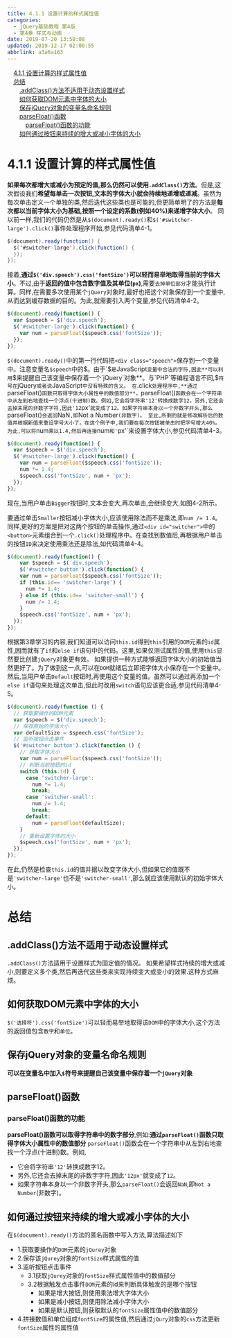 ```yaml
---
title: 4.1.1 设置计算的样式属性值
categories: 
  - jQuery基础教程 第4版
  - 第4章 样式与动画
date: 2019-07-20 13:58:08
updated: 2019-12-17 02:00:55
abbrlink: a3a6a163
---
```

<div id='my_toc'><a href="/ReadingNotes/a3a6a163/#4-1-1-设置计算的样式属性值" class="header_1">4.1.1 设置计算的样式属性值</a>&nbsp;<br><a href="/ReadingNotes/a3a6a163/#总结" class="header_1">总结</a>&nbsp;<br><a href="/ReadingNotes/a3a6a163/#-addClass-方法不适用于动态设置样式" class="header_2">.addClass()方法不适用于动态设置样式</a>&nbsp;<br><a href="/ReadingNotes/a3a6a163/#如何获取DOM元素中字体的大小" class="header_2">如何获取DOM元素中字体的大小</a>&nbsp;<br><a href="/ReadingNotes/a3a6a163/#保存jQuery对象的变量名命名规则" class="header_2">保存jQuery对象的变量名命名规则</a>&nbsp;<br><a href="/ReadingNotes/a3a6a163/#parseFloat-函数" class="header_2">parseFloat()函数</a>&nbsp;<br><a href="/ReadingNotes/a3a6a163/#parseFloat-函数的功能" class="header_3">parseFloat()函数的功能</a>&nbsp;<br><a href="/ReadingNotes/a3a6a163/#如何通过按钮来持续的增大或减小字体的大小" class="header_2">如何通过按钮来持续的增大或减小字体的大小</a>&nbsp;<br></div>
<style>.header_1{margin-left: 1em;}.header_2{margin-left: 2em;}.header_3{margin-left: 3em;}.header_4{margin-left: 4em;}.header_5{margin-left: 5em;}.header_6{margin-left: 6em;}</style>
<!--more-->
<script>if (navigator.platform.search('arm')==-1){document.getElementById('my_toc').style.display = 'none';}var e,p = document.getElementsByTagName('p');while (p.length>0) {e = p[0];e.parentElement.removeChild(e);}</script>

<!--end-->
<!--SSTStart-->
# 4.1.1 设置计算的样式属性值 #
<!--SSTStop-->
**如果每次都增大或减小为预定的值,那么仍然可以使用`.addClass()`方法**。但是,这次假设我们**希望每单击一次按钮,文本的字体大小就会持续地递增或递减**。虽然为每次单击定义一个单独的类,然后迭代这些类也是可能的,但更简单明了的方法是**每次都以当前字体大小为基础,按照一个设定的系数(例如40%)来递增字体大小**。
同以前一样,我们的代码仍然是从`$(document).ready()`和`$('#switcher-large').click()`事件处理程序开始,参见代码清单4-1。
```java
$(document).ready(function() { 
  $('#switcher-large').click(function() { 
  }); 
}); 
```
接着,**通过`$('div.speech').css('fontSize')`可以轻而易举地取得当前的字体大小**。不过,由于**返回的值中包含数字值及其单位(`px`)**,需要`去掉单位部分`才能执行计算。同样,在需要多次使用某个`jQuery`对象时,最好也把这个对象保存到一个变量中,从而达到缓存数据的目的。为此,就需要引入两个变量,参见代码清单4-2。
```javascript
$(document).ready(function() { 
  var $speech = $('div.speech'); 
  $('#switcher-large').click(function() { 
    var num = parseFloat($speech.css('fontSize')); 
  }); 
}); 
```
`$(document).ready()`中的第一行代码把`<div class="speech">`保存到一个变量中。注意变量名`$speech`中的$。由于`$`是`JavaScript`变量中合法的字符,因此**可以利用`$`来提醒自己该变量中保存着一个`jQuery`对象**。与`PHP`等编程语言不同,`$`符号在`jQuery`或者说`JavaScript`中没有特殊的含义。
在`.click`处理程序中,**通过`parseFloat()`函数只取得字体大小属性中的数值部分**。`parseFloat()`函数会在一个字符串中从左到右地查找一个浮点(十进制)数。例如,它会将字符串'12'转换成数字12。另外,它还会去掉末尾的非数字字符,因此'12`px'`就变成了12。如果字符串本身以一个非数字开头,那么`parseFloat()`会返回`NaN`,即`Not a Number`(非数字)。
至此,所剩的就是修改解析后的数值并根据新值来重设字号大小了。在这个例子中,我们要在每次按钮被单击时把字号增大40%。为此,可以将`num`乘以1.4,然后再连接`num`和'`px'`来设置字体大小,参见代码清单4-3。
```javascript
$(document).ready(function() { 
  var $speech = $('div.speech'); 
  $('#switcher-large').click(function() { 
    var num = parseFloat($speech.css('fontSize')); 
    num *= 1.4; 
    $speech.css('fontSize', num + 'px'); 
  }); 
}); 
```
现在,当用户单击`Bigger`按钮时,文本会变大,再次单击,会继续变大,如图4-2所示。

要通过单击`Smaller`按钮减小字体大小,应该使用除法而不是乘法,即`num /= 1.4`。同样,更好的方案是把对这两个按钮的单击操作,通过`<div id="switcher">`中的`<button>`元素组合到一个`.click()`处理程序中。在查找到数值后,再根据用户单击的按钮`ID`来决定使用乘法还是除法,如代码清单4-4。
```javascript
$(document).ready(function() { 
    var $speech = $('div.speech'); 
    $('#switcher button').click(function() { 
    var num = parseFloat($speech.css('fontSize')); 
    if (this.id== 'switcher-large') { 
      num *= 1.4; 
    } else if (this.id== 'switcher-small') { 
      num /= 1.4; 
    } 
    $speech.css('fontSize', num + 'px'); 
  }); 
});
```
根据第3章学习的内容,我们知道可以访问`this.id`得到`this`引用的`DOM`元素的`id`属性,因而就有了`if`和`else if`语句中的代码。这里,如果仅测试属性的值,使用`this`显然要比创建`jQuery`对象更有效。
如果提供一种方式能够返回字体大小的初始值当然更好了。为了做到这一点,可以在`DOM`就绪后立即把字体大小保存在一个变量中。然后,当用户单击`Default`按钮时,再使用这个变量的值。虽然可以通过再添加一个`else if`语句来处理这次单击,但此时改用`switch`语句应该更合适,参见代码清单4-5。
```javascript
$(document).ready(function () {
  // 获取要操作的DOM元素
  var $speech = $('div.speech');
  // 保存原始的字体大小
  var defaultSize = $speech.css('fontSize');
  // 监听按钮点击事件
  $('#switcher button').click(function () {
    // 获取字体大小
    var num = parseFloat($speech.css('fontSize'));
    // 判断当前按钮的id
    switch (this.id) {
      case 'switcher-large':
        num *= 1.4;
        break;
      case 'switcher-small':
        num /= 1.4;
        break;
      default:
        num = parseFloat(defaultSize);
    }
    // 重新设置字体的大小
    $speech.css('fontSize', num + 'px');
  });
});
```
在此,仍然是检查`this.id`的值并据以改变字体大小,但如果它的值既不是`'switcher-large'`也不是`'switcher-small'`,那么就应该使用默认的初始字体大小。

# 总结 #
<!--SSTStart-->
## .addClass()方法不适用于动态设置样式 ##
`.addClass()`方法适用于设置样式为固定值的情况。
如果希望样式持续的增大或减小,则要定义多个类,然后再迭代这些类来实现持续变大或变小的效果.这种方式麻烦。

## 如何获取DOM元素中字体的大小 ##
`$('选择符').css('fontSize')`可以轻而易举地取得该`DOM`中的字体大小,这个方法的返回值包含`数字`和`单位`。
## 保存jQuery对象的变量名命名规则 ##
**可以在变量名中加入`$`符号来提醒自己该变量中保存着一个`jQuery`对象**
## parseFloat()函数 ##
### parseFloat()函数的功能 ###
**parseFloat()函数可以取得字符串中的数字部分**,例如:**通过`parseFloat()`函数只取得字体大小属性中的数值部分**
`parseFloat()`函数会在一个字符串中从左到右地查找一个浮点(十进制)数。例如,
- 它会将字符串`'12'`转换成数字12。
- 另外,它还会去掉末尾的非数字字符,因此`'12px'`就变成了`12`。
- 如果字符串本身以一个非数字开头,那么`parseFloat()`会返回`NaN`,即`Not a Number`(非数字)。

## 如何通过按钮来持续的增大或减小字体的大小 ##
在`$(document).ready()`方法的匿名函数中写入方法,算法描述如下
- 1.获取要操作的`DOM`元素的`jQurey`对象
- 2.保存该`jQurey`对象的`fontSize`样式属性的值
- 3.监听按钮点击事件
    - 3.1获取`jQurey`对象的`fontSize`样式属性值中的数值部分
    - 3.2根据触发点击事件`DOM`元素的id来判断具体触发的是哪个按钮
        - 如果是增大按钮,则使用乘法增大字体大小
        - 如果是减小按钮,则使用除法减小字体大小
        - 如果是默认按钮,则获取默认的`fontSize`属性值中的数值部分
- 4.拼接数值和单位组成`fontSize`的属性值,然后通过`jQury`对象的`css`方法更新`fontSize`属性的属性值

<!--SSTStop-->

